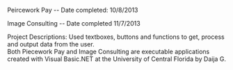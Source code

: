 Peircework Pay --  Date completed: 10/8/2013

Image Consulting -- Date completed 11/7/2013 

Project Descriptions:
Used textboxes, buttons and functions to get, process and output data from the user.   
Both Piecework Pay and Image Consulting are executable applications created with Visual Basic.NET at the University of Central Florida by Daija G.     



